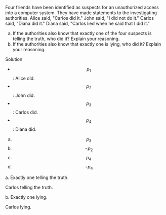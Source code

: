Four friends have been identified as suspects for an unauthorized access into a computer system. They have made statements to the investigating authorities. Alice said, "Carlos did it." John said, "I did not do it." Carlos said, "Diana did it." Diana said, "Carlos lied when he said that I did it."

1. If the authorities also know that exactly one of the four suspects is telling the truth, who did it? Explain your reasoning.
1. If the authorities also know that exactly one is lying, who did it? Explain your reasoning.

Solution

+ $$p_1$$: Alice did.
+ $$p_2$$: John did.
+ $$p_3$$: Carlos did.
+ $$p_4$$: Diana did.

1. $$p_3$$
1. $$\neg p_2$$
1. $$p_4$$
1. $$\neg p_4$$

a. Exactly one telling the truth.

Carlos telling the truth.

b. Exactly one lying.

Carlos lying.

<style type="text/css">
    ol { list-style-type: lower-alpha; }
</style>